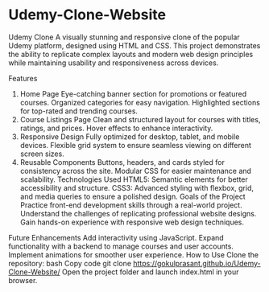 # Udemy-Clone-Website


Udemy Clone
A visually stunning and responsive clone of the popular Udemy platform, designed using HTML and CSS. This project demonstrates the ability to replicate complex layouts and modern web design principles while maintaining usability and responsiveness across devices.

Features
1. Home Page
Eye-catching banner section for promotions or featured courses.
Organized categories for easy navigation.
Highlighted sections for top-rated and trending courses.
2. Course Listings Page
Clean and structured layout for courses with titles, ratings, and prices.
Hover effects to enhance interactivity.
3. Responsive Design
Fully optimized for desktop, tablet, and mobile devices.
Flexible grid system to ensure seamless viewing on different screen sizes.
4. Reusable Components
Buttons, headers, and cards styled for consistency across the site.
Modular CSS for easier maintenance and scalability.
Technologies Used
HTML5: Semantic elements for better accessibility and structure.
CSS3: Advanced styling with flexbox, grid, and media queries to ensure a polished design.
Goals of the Project
Practice front-end development skills through a real-world project.
Understand the challenges of replicating professional website designs.
Gain hands-on experience with responsive web design techniques.

Future Enhancements
Add interactivity using JavaScript.
Expand functionality with a backend to manage courses and user accounts.
Implement animations for smoother user experience.
How to Use
Clone the repository:
bash
Copy code
git clone https://gokulprasant.github.io/Udemy-Clone-Website/ 
Open the project folder and launch index.html in your browser.




